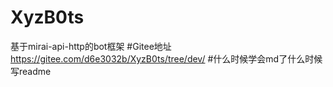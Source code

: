 # XyzB0ts
 基于mirai-api-http的bot框架
#Gitee地址
 https://gitee.com/d6e3032b/XyzB0ts/tree/dev/
#什么时候学会md了什么时候写readme